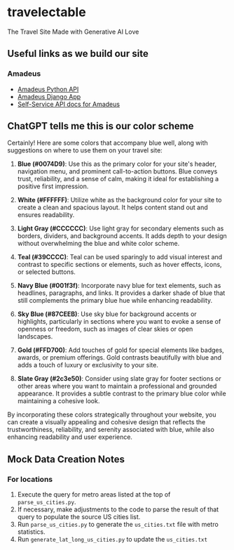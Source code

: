 # travelectable
The Travel Site Made with Generative AI Love 

## Useful links as we build our site
### Amadeus
* [Amadeus Python API](https://github.com/amadeus4dev/amadeus-python)
* [Amadeus Django App](https://github.com/amadeus4dev/amadeus-hotel-booking-django/blob/master/amadeus_demo_api/demo/views.py)
* [Self-Service API docs for Amadeus](https://developers.amadeus.com/self-service/apis-docs)

## ChatGPT tells me this is our color scheme ##
Certainly! Here are some colors that accompany blue well, along with suggestions on where to use them on your travel site:

1. **Blue (#0074D9)**: Use this as the primary color for your site's header, navigation menu, and prominent call-to-action buttons. Blue conveys trust, reliability, and a sense of calm, making it ideal for establishing a positive first impression.

2. **White (#FFFFFF)**: Utilize white as the background color for your site to create a clean and spacious layout. It helps content stand out and ensures readability.

3. **Light Gray (#CCCCCC)**: Use light gray for secondary elements such as borders, dividers, and background accents. It adds depth to your design without overwhelming the blue and white color scheme.

4. **Teal (#39CCCC)**: Teal can be used sparingly to add visual interest and contrast to specific sections or elements, such as hover effects, icons, or selected buttons.

5. **Navy Blue (#001f3f)**: Incorporate navy blue for text elements, such as headlines, paragraphs, and links. It provides a darker shade of blue that still complements the primary blue hue while enhancing readability.

6. **Sky Blue (#87CEEB)**: Use sky blue for background accents or highlights, particularly in sections where you want to evoke a sense of openness or freedom, such as images of clear skies or open landscapes.

7. **Gold (#FFD700)**: Add touches of gold for special elements like badges, awards, or premium offerings. Gold contrasts beautifully with blue and adds a touch of luxury or exclusivity to your site.

8. **Slate Gray (#2c3e50)**: Consider using slate gray for footer sections or other areas where you want to maintain a professional and grounded appearance. It provides a subtle contrast to the primary blue color while maintaining a cohesive look.

By incorporating these colors strategically throughout your website, you can create a visually appealing and cohesive design that reflects the trustworthiness, reliability, and serenity associated with blue, while also enhancing readability and user experience.

## Mock Data Creation Notes
### For locations
1. Execute the query for metro areas listed at the top of `parse_us_cities.py`.
2. If necessary, make adjustments to the code to parse the result of that query to populate
the source US cities list.
3. Run `parse_us_cities.py` to generate the `us_cities.txt` file with metro statistics.
4. Run `generate_lat_long_us_cities.py` to update the `us_cities.txt`

